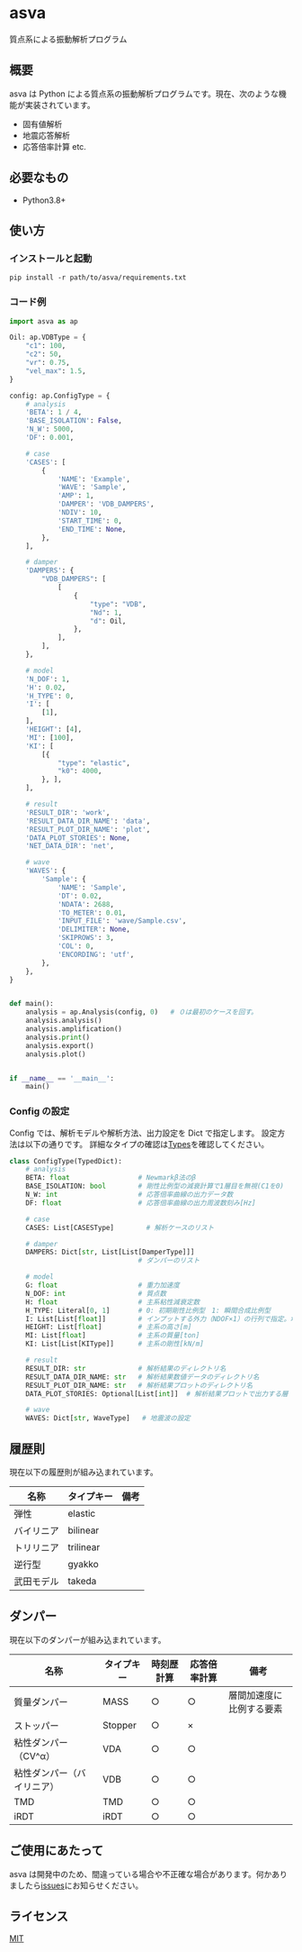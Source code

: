 # asva

質点系による振動解析プログラム

## 概要

asva は Python による質点系の振動解析プログラムです。現在、次のような機能が実装されています。

- 固有値解析
- 地震応答解析
- 応答倍率計算
  etc.

## 必要なもの

- Python3.8+

## 使い方

### インストールと起動

```
pip install -r path/to/asva/requirements.txt
```

### コード例

```python
import asva as ap

Oil: ap.VDBType = {
    "c1": 100,
    "c2": 50,
    "vr": 0.75,
    "vel_max": 1.5,
}

config: ap.ConfigType = {
    # analysis
    'BETA': 1 / 4,
    'BASE_ISOLATION': False,
    'N_W': 5000,
    'DF': 0.001,

    # case
    'CASES': [
        {
            'NAME': 'Example',
            'WAVE': 'Sample',
            'AMP': 1,
            'DAMPER': 'VDB_DAMPERS',
            'NDIV': 10,
            'START_TIME': 0,
            'END_TIME': None,
        },
    ],

    # damper
    'DAMPERS': {
        "VDB_DAMPERS": [
            [
                {
                    "type": "VDB",
                    "Nd": 1,
                    "d": Oil,
                },
            ],
        ],
    },

    # model
    'N_DOF': 1,
    'H': 0.02,
    'H_TYPE': 0,
    'I': [
        [1],
    ],
    'HEIGHT': [4],
    'MI': [100],
    'KI': [
        [{
            "type": "elastic",
            "k0": 4000,
        }, ],
    ],

    # result
    'RESULT_DIR': 'work',
    'RESULT_DATA_DIR_NAME': 'data',
    'RESULT_PLOT_DIR_NAME': 'plot',
    'DATA_PLOT_STORIES': None,
    'NET_DATA_DIR': 'net',

    # wave
    'WAVES': {
        'Sample': {
            'NAME': 'Sample',
            'DT': 0.02,
            'NDATA': 2688,
            'TO_METER': 0.01,
            'INPUT_FILE': 'wave/Sample.csv',
            'DELIMITER': None,
            'SKIPROWS': 3,
            'COL': 0,
            'ENCORDING': 'utf',
        },
    },
}


def main():
    analysis = ap.Analysis(config, 0)   # ０は最初のケースを回す。
    analysis.analysis()
    analysis.amplification()
    analysis.print()
    analysis.export()
    analysis.plot()


if __name__ == '__main__':
    main()


```

### Config の設定

Config では、解析モデルや解析方法、出力設定を Dict で指定します。
設定方法は以下の通りです。
詳細なタイプの確認は[Types](https://github.com/adc21/asva/blob/master/src/Types.py)を確認してください。

```python
class ConfigType(TypedDict):
    # analysis
    BETA: float                 # Newmarkβ法のβ
    BASE_ISOLATION: bool        # 剛性比例型の減衰計算で1層目を無視(C1を0)
    N_W: int                    # 応答倍率曲線の出力データ数
    DF: float                   # 応答倍率曲線の出力周波数刻み[Hz]

    # case
    CASES: List[CASESType]        # 解析ケースのリスト

    # damper
    DAMPERS: Dict[str, List[List[DamperType]]]
                                # ダンパーのリスト

    # model
    G: float                    # 重力加速度
    N_DOF: int                  # 質点数
    H: float                    # 主系粘性減衰定数
    H_TYPE: Literal[0, 1]       # 0: 初期剛性比例型　1: 瞬間合成比例型
    I: List[List[float]]        # インプットする外力（NDOF×1）の行列で指定。地震波入力の場合、通常全て1。
    HEIGHT: List[float]         # 主系の高さ[m]
    MI: List[float]             # 主系の質量[ton]
    KI: List[List[KIType]]      # 主系の剛性[kN/m]

    # result
    RESULT_DIR: str             # 解析結果のディレクトリ名
    RESULT_DATA_DIR_NAME: str   # 解析結果数値データのディレクトリ名
    RESULT_PLOT_DIR_NAME: str   # 解析結果プロットのディレクトリ名
    DATA_PLOT_STORIES: Optional[List[int]]  # 解析結果プロットで出力する層 (配列 or Noneで全指定)

    # wave
    WAVES: Dict[str, WaveType]   # 地震波の設定
```

## 履歴則

現在以下の履歴則が組み込まれています。

| 名称       | タイプキー | 備考 |
| ---------- | ---------- | ---- |
| 弾性       | elastic    |      |
| バイリニア | bilinear   |      |
| トリリニア | trilinear  |      |
| 逆行型     | gyakko     |      |
| 武田モデル | takeda     |      |

## ダンパー

現在以下のダンパーが組み込まれています。

| 名称                       | タイプキー | 時刻歴計算 | 応答倍率計算 | 備考                     |
| -------------------------- | ---------- | ---------- | ------------ | ------------------------ |
| 質量ダンパー               | MASS       | ○          | ○            | 層間加速度に比例する要素 |
| ストッパー                 | Stopper    | ○          | ×            |                          |
| 粘性ダンパー（CV^α）       | VDA        | ○          | ○            |                          |
| 粘性ダンパー（バイリニア） | VDB        | ○          | ○            |                          |
| TMD                        | TMD        | ○          | ○            |                          |
| iRDT                       | iRDT       | ○          | ○            |                          |

## ご使用にあたって

asva は開発中のため、間違っている場合や不正確な場合があります。何かありましたら[issues](https://github.com/adc21/asva/issues)にお知らせください。

## ライセンス

[MIT](https://github.com/adc21/asva/blob/master/LICENSE.md)
